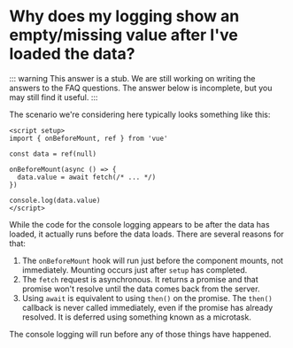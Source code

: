 # Why does my logging show an empty/missing value after I've loaded the data?

::: warning This answer is a stub.
We are still working on writing the answers to the FAQ questions. The answer below is incomplete, but you may still find it useful.
:::

The scenario we're considering here typically looks something like this:

```vue
<script setup>
import { onBeforeMount, ref } from 'vue'

const data = ref(null)

onBeforeMount(async () => {
  data.value = await fetch(/* ... */)
})

console.log(data.value)
</script>
```

While the code for the console logging appears to be after the data has loaded, it actually runs before the data loads. There are several reasons for that:

1. The `onBeforeMount` hook will run just before the component mounts, not immediately. Mounting occurs just after `setup` has completed.
2. The `fetch` request is asynchronous. It returns a promise and that promise won't resolve until the data comes back from the server.
3. Using `await` is equivalent to using `then()` on the promise. The `then()` callback is never called immediately, even if the promise has already resolved. It is deferred using something known as a microtask.

The console logging will run before any of those things have happened.
